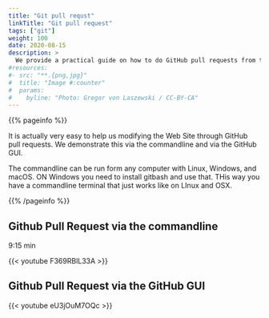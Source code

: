 ```yaml
---
title: "Git pull requst"
linkTitle: "Git pull request"
tags: ["git"]
weight: 100
date: 2020-08-15
description: >
  We provide a practical guide on how to do GitHub pull requests from the commandline and the GUI for this Web site.
#resources:
#- src: "**.{png,jpg}"
#  title: "Image #:counter"
#  params:
#    byline: "Photo: Gregor von Laszewski / CC-BY-CA"
---
```



{{% pageinfo %}}

It is actually very easy to help us modifying the Web Site through GitHub pull requests. We demonstrate this via the commandline and via the GitHub GUI.

The commandline can be run form any computer with Linux, Windows, and macOS. ON Windows you need to install gitbash and use that. THis way you have a commandline terminal that just works like on LInux and OSX.

{{% /pageinfo %}}


## Github Pull Request via the commandline

9:15 min

<div width=100px>
{{< youtube F369RBlL33A >}}
</div>

## Github Pull Request via the GitHub GUI

{{< youtube eU3jOuM7OQc >}}

